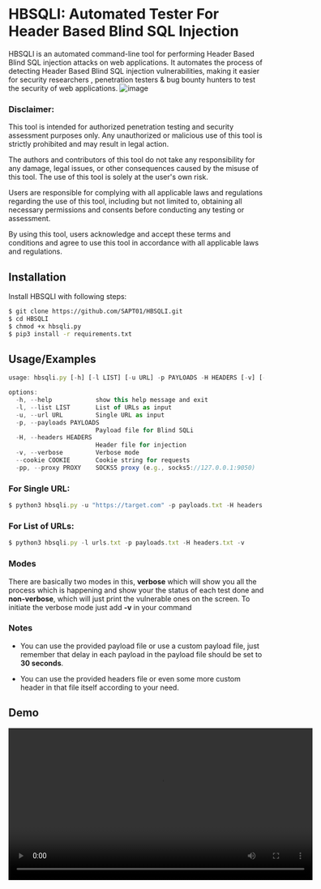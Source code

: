 
# HBSQLI: Automated Tester For Header Based Blind SQL Injection

HBSQLI is an automated command-line tool for performing Header Based Blind SQL injection attacks on web applications. It automates the process of detecting Header Based Blind SQL injection vulnerabilities, making it easier for security researchers , penetration testers & bug bounty hunters to test the security of web applications.
![image](https://github.com/user-attachments/assets/70a158ac-60f7-4292-968b-d0316e041a99)

### Disclaimer:
This tool is intended for authorized penetration testing and security assessment purposes only. Any unauthorized or malicious use of this tool is strictly prohibited and may result in legal action.

The authors and contributors of this tool do not take any responsibility for any damage, legal issues, or other consequences caused by the misuse of this tool. The use of this tool is solely at the user's own risk.

Users are responsible for complying with all applicable laws and regulations regarding the use of this tool, including but not limited to, obtaining all necessary permissions and consents before conducting any testing or assessment.

By using this tool, users acknowledge and accept these terms and conditions and agree to use this tool in accordance with all applicable laws and regulations.
## Installation

Install HBSQLI with following steps:

```bash
$ git clone https://github.com/SAPT01/HBSQLI.git
$ cd HBSQLI
$ chmod +x hbsqli.py
$ pip3 install -r requirements.txt 
```
    
## Usage/Examples

```javascript
usage: hbsqli.py [-h] [-l LIST] [-u URL] -p PAYLOADS -H HEADERS [-v] [--cookie COOKIE] [-pp PROXY]

options:
  -h, --help            show this help message and exit
  -l, --list LIST       List of URLs as input
  -u, --url URL         Single URL as input
  -p, --payloads PAYLOADS
                        Payload file for Blind SQLi
  -H, --headers HEADERS
                        Header file for injection
  -v, --verbose         Verbose mode
  --cookie COOKIE       Cookie string for requests
  -pp, --proxy PROXY    SOCKS5 proxy (e.g., socks5://127.0.0.1:9050)

```
### For Single URL:
```javascript
$ python3 hbsqli.py -u "https://target.com" -p payloads.txt -H headers.txt -v -pp <proxy-if-u-need>
```
### For List of URLs:
```javascript
$ python3 hbsqli.py -l urls.txt -p payloads.txt -H headers.txt -v
```
### Modes
There are basically two modes in this, **verbose** which will show you all the process which is happening and show your the status of each test done and **non-verbose**, which will just print the vulnerable ones on the screen.
To initiate the verbose mode just add **-v** in your command

### Notes
* You can use the provided payload file or use a custom payload file, just remember that delay in each payload in the payload file should be set to **30 seconds**.

* You can use the provided headers file or even some more custom header in that file itself according to your need.
## Demo

<video src="https://github.com/user-attachments/assets/9bc38aaa-c0d5-43ef-a405-78f0574f3c21" controls width="600"></video>
